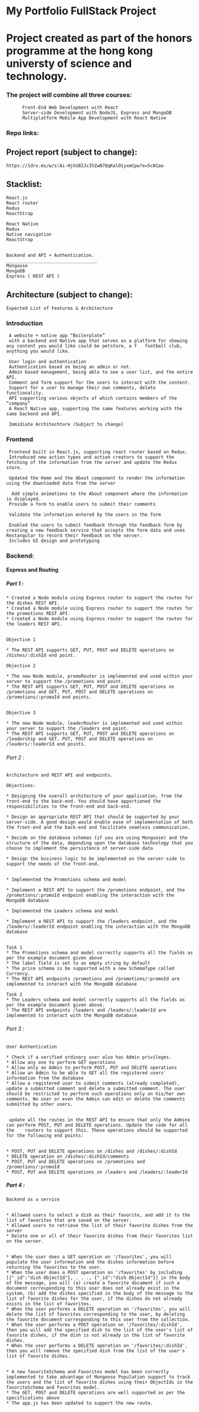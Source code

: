 # My Portfolio FullStack Project 
 
# Project created as part of the honors programme at the hong kong universty of science and technology.

 
 
### The project will combine all three courses:

          Front-End Web Development with React 
          Server-side Development with NodeJS, Express and MongoDB
          Multiplatform Mobile App Development with React Native                                                                                                                   

### Repo links: 
    
    
    
    
## Project report (subject to change):
    
    https://1drv.ms/w/s!Ai-HjhU8IJcIhZwN7QqKalO1yxmCpw?e=5cN1ao
 

 
   
## Stacklist: 
    
    React.js
    React router
    Redux
    ReactStrap
    
    React Native 
    Redux
    Native navigation
    ReactStrap
    
    
    Backend and API + Authentication.
    __________________________________
    Mongoose
    MongoDB
    Express ( REST API )
    
    
    
## Architecture (subject to change): 

    Expected List of Features & Architecture
    
 ### Introduction
                
     A website + native app “Boilerplate” 
     with a backend and Native app that serves as a platform for showing any content you would like could be petstore, a f   football club, anything you would like.

     User login and authentication
     Authentication based on being an admin or not.
     Admin based management, being able to see a user list, and the entire API.
     Comment and form support for the users to interact with the content.
     Support for a user to manage their own comments, delete functionality.
     API supporting various objects of which contains members of the “company” 
     A React Native app, supporting the same features working with the same backend and API.

     Immidiate Architechture (Subject to change)

 ### Frontend 
                
     Frontend built in React.js, supporting react router based on Redux.
     Introduced new action types and action creators to support the fetching of the information from the server and update the Redux store.

     Updated the Home and the About component to render the information using the downloaded data from the server

      Add simple animations to the About component where the information is displayed.
     Provide a form to enable users to submit their comments

     Validate the information entered by the users in the form

     Enabled the users to submit feedback through the feedback form by creating a new feedback service that accepts the form data and uses Restangular to record their feedback on the server.
     Includes UI design and prototyping 


 
 
 



### Backend: 

   #### Express and Routing

   #####  Part 1 :

    * Created a Node module using Express router to support the routes for the dishes REST API.
    * Created a Node module using Express router to support the routes for the promotions REST API.
    * Created a Node module using Express router to support the routes for the leaders REST API.


    Objective 1

    * The REST API supports GET, PUT, POST and DELETE operations on /dishes/:dishId end point.

    Objective 2

    * The new Node module, promoRouter is implemented and used within your server to support the /promotions end point.
    * The REST API supports GET, PUT, POST and DELETE operations on /promotions and GET, PUT, POST and DELETE operations on /promotions/:promoId end points.


    Objective 3

    * The new Node module, leaderRouter is implemented and used within your server to support the /leaders end point.
    * The REST API supports GET, PUT, POST and DELETE operations on /leadership and GET, PUT, POST and DELETE operations on /leaders/:leaderId end points.



   ###### Part 2 : 

    Architecture and REST API and endpoints.

    Objectives:

    * Designing the overall architecture of your application, from the front-end to the back-end. You should have apportioned the responsibilities to the front-end and back-end.

    * Design an appropriate REST API that should be supported by your server-side. A good design would enable ease of implementation of both the front-end and the back-end and facilitate seamless communication.

    * Decide on the database schemas (if you are using Mongoose) and the structure of the data, depending upon the database technology that you choose to implement the persistence of server-side data

    * Design the business logic to be implemented on the server-side to support the needs of the front-end.


    * Implemented the Promotions schema and model

    * Implement a REST API to support the /promotions endpoint, and the /promotions/:promoId endpoint enabling the interaction with the MongoDB database

    * Implemented the Leaders schema and model

    * Implement a REST API to support the /leaders endpoint, and the /leaders/:leaderId endpoint enabling the interaction with the MongoDB database


    Task 1
    * The Promotions schema and model correctly supports all the fields as per the example document given above
    * The label field is set to an empty string by default
    * The price schema is be supported with a new SchemaType called Currency.
    * The REST API endpoints /promotions and /promotions/:promoId are implemented to interact with the MongoDB database

    Task 2
    * The Leaders schema and model correctly supports all the fields as per the example document given above.
    * The REST API endpoints /leaders and /leaders/:leaderId are implemented to interact with the MongoDB database




   ###### Part 3 :

    User Authentication

    * Check if a verified ordinary user also has Admin privileges.
    * Allow any one to perform GET operations
    * Allow only an Admin to perform POST, PUT and DELETE operations
    * Allow an Admin to be able to GET all the registered users' information from the database
    * Allow a registered user to submit comments (already completed), update a submitted comment and delete a submitted comment. The user should be restricted to perform such operations only on his/her own comments. No user or even the Admin can edit or delete the comments submitted by other users.


     update all the routes in the REST API to ensure that only the Admins can perform POST, PUT and DELETE operations. Update the code for all the    routers to support this. These operations should be supported for the following end points:


    * POST, PUT and DELETE operations on /dishes and /dishes/:dishId
    * DELETE operation on /dishes/:dishId/comments
    * POST, PUT and DELETE operations on /promotions and /promotions/:promoId
    * POST, PUT and DELETE operations on /leaders and /leaders/:leaderId




   ##### Part 4 : 

    Backend as a service


    * Allowed users to select a dish as their favorite, and add it to the list of favorites that are saved on the server.
    * Allowed users to retrieve the list of their favorite dishes from the server
    * Delete one or all of their favorite dishes from their favorites list on the server.


    * When the user does a GET operation on '/favorites', you will populate the user information and the dishes information before returning the favorites to the user.
    * When the user does a POST operation on '/favorites' by including [{"_id":"dish ObjectId"}, . . ., {"_id":"dish ObjectId"}] in the body of the message, you will (a) create a favorite document if such a document corresponding to this user does not already exist in the system, (b) add the dishes specified in the body of the message to the list of favorite dishes for the user, if the dishes do not already exists in the list of favorites.
    * When the user performs a DELETE operation on '/favorites', you will delete the list of favorites corresponding to the user, by deleting the favorite document corresponding to this user from the collection.
    * When the user performs a POST operation on '/favorites/:dishId', then you will add the specified dish to the list of the user's list of favorite dishes, if the dish is not already in the list of favorite dishes.
    * When the user performs a DELETE operation on '/favorites/:dishId', then you will remove the specified dish from the list of the user's list of favorite dishes.


    * A new favoriteSchema and Favorites model has been correctly implemented to take advantage of Mongoose Population support to track the users and the list of favorite dishes using their ObjectIds in the favoriteSchema and Favorites model.
    * The GET, POST and DELETE operations are well supported as per the specifications above
    * The app.js has been updated to support the new route.





